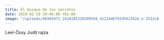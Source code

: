 ```yaml
---
title: El bosque de los secretos
date: 2019-02-19 19:46:00 +01:00
image: "/uploads/48365871_2418185328209594_412244679195623424_n-2512c6.jpg"
---
```


Leel-Őssy Judit rajza